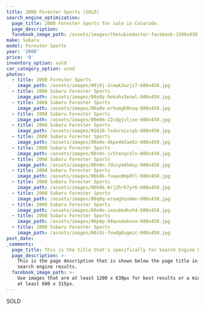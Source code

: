 ```yaml
---
title: 2008 Forester Sports (SOLD)
search_engine_optimization:
  page_title: 2008 Forester Sports for sale in Colorado.
  page_description:
  facebook_image_path: /assets/images/thesubiedoctor-facebook-1200x630.png
make: Subaru
model: Forester Sports
year: '2008'
price: '0'
inventory_option: sold
car_category_option: used
photos:
  - title: 2008 Forester Sports
    image_path: /assets/images/00j0j-2cewk2wzjz7-600x450.jpg
  - title: 2008 Subaru Forester Sports
    image_path: /assets/images/00y0y-hokahx3eswl-600x450.jpg
  - title: 2008 Subaru Forester Sports
    image_path: /assets/images/00a0a-erhumgh0nuq-600x450.jpg
  - title: 2008 Subaru Forester Sports
    image_path: /assets/images/00m0m-22cdgjvljxe-600x450.jpg
  - title: 2008 Subaru Forester Sports
    image_path: /assets/images/01616-lsdxroiccyb-600x450.jpg
  - title: 2008 Subaru Forester Sports
    image_path: /assets/images/00x0x-dkpe4m3ae6z-600x450.jpg
  - title: 2008 Subaru Forester Sports
    image_path: /assets/images/00s0s-jv5tenqroln-600x450.jpg
  - title: 2008 Subaru Forester Sports
    image_path: /assets/images/00n0n-7duiym4h4uy-600x450.jpg
  - title: 2008 Subaru Forester Sports
    image_path: /assets/images/00k0k-fuuwu9mp8tl-600x450.jpg
  - title: 2008 Subaru Forester Sports
    image_path: /assets/images/00k0k-6rj2hrk7yr6-600x450.jpg
  - title: 2008 Subaru Forester Sports
    image_path: /assets/images/00q0q-eraaghiubmn-600x450.jpg
  - title: 2008 Subaru Forester Sports
    image_path: /assets/images/00o0o-ixeubkdkvh4-600x450.jpg
  - title: 2008 Subaru Forester Sports
    image_path: /assets/images/00p0p-94qvxmoboxa-600x450.jpg
  - title: 2008 Subaru Forester Sports
    image_path: /assets/images/00i0i-fvwdg6ugmzc-600x450.jpg
post_date:
_comments:
  page_title: This is the title that's specifically for Search Engine Optimization.
  page_description: >-
    This is the page description that is shown below the page title in the
    search engine results.
  facebook_image_path: >-
    Use images that are at least 1200 x 630px for best results or a minimum of
    at least 600 x 315px.
---
```



<div><p>SOLD</p></div>